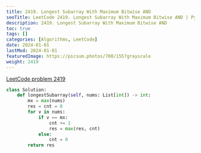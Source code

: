 ```yaml
---
title: 2419. Longest Subarray With Maximum Bitwise AND
seoTitle: LeetCode 2419. Longest Subarray With Maximum Bitwise AND | Python solution and explanation
description: 2419. Longest Subarray With Maximum Bitwise AND
toc: true
tags: []
categories: [Algorithms, LeetCode]
date: 2024-01-01
lastMod: 2024-01-01
featuredImage: https://picsum.photos/700/155?grayscale
weight: 2419
---
```


[LeetCode problem 2419](https://leetcode.com/problems/longest-subarray-with-maximum-bitwise-and/)

```python
class Solution:
    def longestSubarray(self, nums: List[int]) -> int:
        mx = max(nums)
        res = cnt = 0
        for v in nums:
            if v == mx:
                cnt += 1
                res = max(res, cnt)
            else:
                cnt = 0
        return res

```